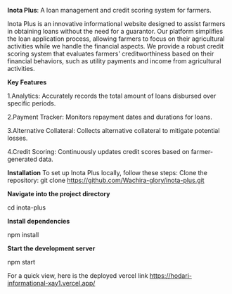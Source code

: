 **Inota Plus**: A loan management and credit scoring system for farmers.

Inota Plus is an innovative informational website designed to assist farmers in obtaining loans without the need for a guarantor. Our platform simplifies the loan application process, allowing farmers to focus on their agricultural activities while we handle the financial aspects. We provide a robust credit scoring system that evaluates farmers' creditworthiness based on their financial behaviors, such as utility payments and income from agricultural activities.


**Key Features**

1.Analytics: Accurately records the total amount of loans disbursed over specific periods.

2.Payment Tracker: Monitors repayment dates and durations for loans.

3.Alternative Collateral: Collects alternative collateral to mitigate potential losses.

4.Credit Scoring: Continuously updates credit scores based on farmer-generated data.


**Installation**
To set up Inota Plus locally, follow these steps:
Clone the repository:
git clone https://github.com/Wachira-glory/inota-plus.git

**Navigate into the project directory**

cd inota-plus

**Install dependencies**

npm install

**Start the development server**

npm start

For a quick view, here is the deployed vercel link
https://hodari-informational-xay1.vercel.app/
